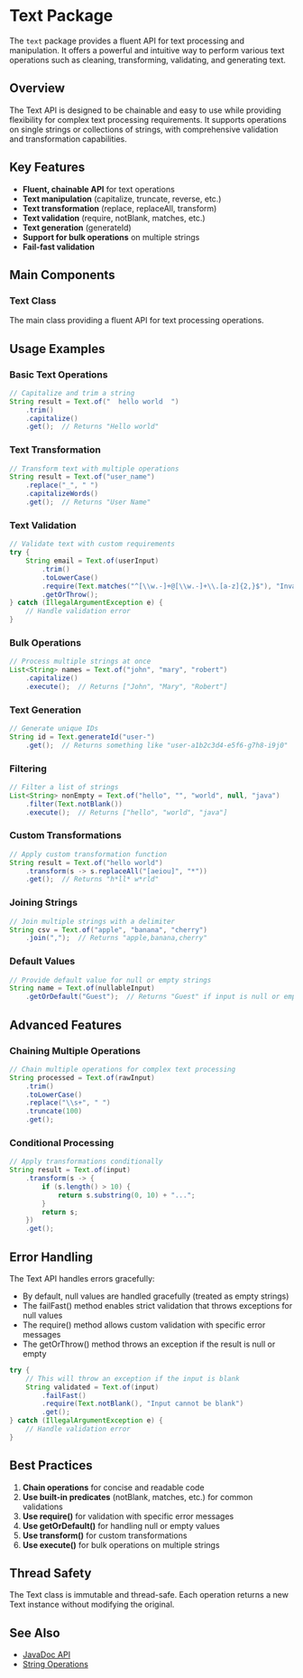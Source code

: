 # Text Package

The `text` package provides a fluent API for text processing and manipulation. It offers a powerful and intuitive way to perform various text operations such as cleaning, transforming, validating, and generating text.

## Overview

The Text API is designed to be chainable and easy to use while providing flexibility for complex text processing requirements. It supports operations on single strings or collections of strings, with comprehensive validation and transformation capabilities.

## Key Features

- **Fluent, chainable API** for text operations
- **Text manipulation** (capitalize, truncate, reverse, etc.)
- **Text transformation** (replace, replaceAll, transform)
- **Text validation** (require, notBlank, matches, etc.)
- **Text generation** (generateId)
- **Support for bulk operations** on multiple strings
- **Fail-fast validation**

## Main Components

### Text Class

The main class providing a fluent API for text processing operations.

## Usage Examples

### Basic Text Operations

```java
// Capitalize and trim a string
String result = Text.of("  hello world  ")
    .trim()
    .capitalize()
    .get();  // Returns "Hello world"
```

### Text Transformation

```java
// Transform text with multiple operations
String result = Text.of("user_name")
    .replace("_", " ")
    .capitalizeWords()
    .get();  // Returns "User Name"
```

### Text Validation

```java
// Validate text with custom requirements
try {
    String email = Text.of(userInput)
        .trim()
        .toLowerCase()
        .require(Text.matches("^[\\w.-]+@[\\w.-]+\\.[a-z]{2,}$"), "Invalid email format")
        .getOrThrow();
} catch (IllegalArgumentException e) {
    // Handle validation error
}
```

### Bulk Operations

```java
// Process multiple strings at once
List<String> names = Text.of("john", "mary", "robert")
    .capitalize()
    .execute();  // Returns ["John", "Mary", "Robert"]
```

### Text Generation

```java
// Generate unique IDs
String id = Text.generateId("user-")
    .get();  // Returns something like "user-a1b2c3d4-e5f6-g7h8-i9j0"
```

### Filtering

```java
// Filter a list of strings
List<String> nonEmpty = Text.of("hello", "", "world", null, "java")
    .filter(Text.notBlank())
    .execute();  // Returns ["hello", "world", "java"]
```

### Custom Transformations

```java
// Apply custom transformation function
String result = Text.of("hello world")
    .transform(s -> s.replaceAll("[aeiou]", "*"))
    .get();  // Returns "h*ll* w*rld"
```

### Joining Strings

```java
// Join multiple strings with a delimiter
String csv = Text.of("apple", "banana", "cherry")
    .join(",");  // Returns "apple,banana,cherry"
```

### Default Values

```java
// Provide default value for null or empty strings
String name = Text.of(nullableInput)
    .getOrDefault("Guest");  // Returns "Guest" if input is null or empty
```

## Advanced Features

### Chaining Multiple Operations

```java
// Chain multiple operations for complex text processing
String processed = Text.of(rawInput)
    .trim()
    .toLowerCase()
    .replace("\\s+", " ")
    .truncate(100)
    .get();
```

### Conditional Processing

```java
// Apply transformations conditionally
String result = Text.of(input)
    .transform(s -> {
        if (s.length() > 10) {
            return s.substring(0, 10) + "...";
        }
        return s;
    })
    .get();
```

## Error Handling

The Text API handles errors gracefully:

- By default, null values are handled gracefully (treated as empty strings)
- The failFast() method enables strict validation that throws exceptions for null values
- The require() method allows custom validation with specific error messages
- The getOrThrow() method throws an exception if the result is null or empty

```java
try {
    // This will throw an exception if the input is blank
    String validated = Text.of(input)
        .failFast()
        .require(Text.notBlank(), "Input cannot be blank")
        .get();
} catch (IllegalArgumentException e) {
    // Handle validation error
}
```

## Best Practices

1. **Chain operations** for concise and readable code
2. **Use built-in predicates** (notBlank, matches, etc.) for common validations
3. **Use require()** for validation with specific error messages
4. **Use getOrDefault()** for handling null or empty values
5. **Use transform()** for custom transformations
6. **Use execute()** for bulk operations on multiple strings

## Thread Safety

The Text class is immutable and thread-safe. Each operation returns a new Text instance without modifying the original.

## See Also

- [JavaDoc API](apidocs/io/joshuasalcedo/library/io/core/text/package-summary.html)
- [String Operations](index.html#string-operations)
